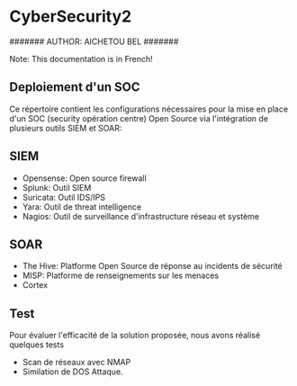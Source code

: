 # CyberSecurity2


#######        AUTHOR: AICHETOU BEL         #######                       

Note: This documentation is in French!

## Deploiement d'un SOC
Ce répertoire contient les configurations nécessaires pour la mise en place d'un SOC (security opération centre) Open Source via l'intégration de plusieurs outils SIEM et SOAR:

## SIEM
* Opensense: Open source firewall
* Splunk: Outil SIEM
* Suricata: Outil IDS/IPS
* Yara: Outil de threat intelligence
* Nagios: Outil de surveillance d'infrastructure réseau et système

## SOAR
* The Hive: Platforme Open Source de réponse au incidents de sécurité
* MISP: Platforme de renseignements sur les menaces
* Cortex 

## Test
Pour évaluer l'efficacité de la solution proposée, nous avons réalisé quelques tests 
* Scan de réseaux avec NMAP
* Similation de DOS Attaque.
